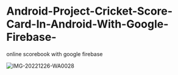 # Android-Project-Cricket-Score-Card-In-Android-With-Google-Firebase-
online scorebook with google firebase

![IMG-20221226-WA0028](https://github.com/HyderNabi/Android-Project-Cricket-Score-Card-In-Android-With-Google-Firebase-/assets/64793255/597ed041-5a0c-4ff1-83c5-db96c80fff03)
